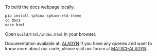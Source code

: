 To build the docs webpage locally:

```bash
pip install sphinx sphinx-rtd-theme
cd docs
make html
```

Open `build/html/index.html` in your browser.

Documentation available at: [ALADYN](http://KeivanS.github.io/Anharmonic-lattice-dynamics)
If you have any queries and want to know more about our code, please visit our forum at [MATSCI-ALADYN](https://matsci.org/c/aladyn/57) 
